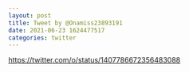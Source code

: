 ```yaml
--- 
layout: post 
title: Tweet by @Onamiss23893191 
date: 2021-06-23 1624477517 
categories: twitter 
--- 
```

https://twitter.com/o/status/1407786672356483088